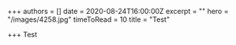 +++
authors = []
date = 2020-08-24T16:00:00Z
excerpt = ""
hero = "/images/4258.jpg"
timeToRead = 10
title = "Test"

+++
Test